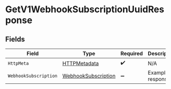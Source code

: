 # GetV1WebhookSubscriptionUuidResponse


## Fields

| Field                                                                 | Type                                                                  | Required                                                              | Description                                                           |
| --------------------------------------------------------------------- | --------------------------------------------------------------------- | --------------------------------------------------------------------- | --------------------------------------------------------------------- |
| `HttpMeta`                                                            | [HTTPMetadata](../../Models/Components/HTTPMetadata.md)               | :heavy_check_mark:                                                    | N/A                                                                   |
| `WebhookSubscription`                                                 | [WebhookSubscription](../../Models/Components/WebhookSubscription.md) | :heavy_minus_sign:                                                    | Example response                                                      |